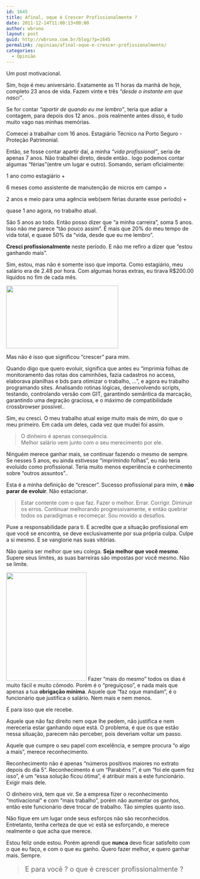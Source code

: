 ```yaml
---
id: 1645
title: Afinal, oque é Crescer Profissionalmente ?
date: 2011-12-14T11:00:13+00:00
author: wbruno
layout: post
guid: http://wbruno.com.br/blog/?p=1645
permalink: /opiniao/afinal-oque-e-crescer-profissionalmente/
categories:
  - Opinião
---
```

Um post motivacional.

Sim, hoje é meu aniversário. Exatamente as 11 horas da manhã de hoje, completo 23 anos de vida. Fazem vinte e três _&#8220;desde o instante em que nasci&#8221;_.

Se for contar _&#8220;apartir de quando eu me lembro&#8221;_, teria que adiar a contagem, para depois dos 12 anos.. pois realmente antes disso, é tudo muito vago nas minhas memórias.

Comecei a trabalhar com 16 anos. Estagiário Técnico na Porto Seguro - Proteção Patrimonial.

Então, se fosse contar apartir daí, a minha _&#8220;vida profissional&#8221;_, seria de apenas 7 anos. Não trabalhei direto, desde então.. logo podemos contar algumas &#8220;férias&#8221;(entre um lugar e outro). Somando, seriam oficialmente:

1 ano como estagiário +

6 meses como assistente de manutenção de micros em campo +

2 anos e meio para uma agência web(sem férias durante esse período) +

quase 1 ano agora, no trabalho atual.

<!--more-->



São 5 anos ao todo. Então posso dizer que &#8220;a minha carreira&#8221;, soma 5 anos. Isso não me parece &#8220;tão pouco assim&#8221;. É mais que 20% do meu tempo de vida total, e quase 50% da &#8220;vida, desde que eu me lembro&#8221;.

**Cresci profissionalmente** neste período. E não me refiro a dizer que &#8220;estou ganhando mais&#8221;.

Sim, estou, mas não é somente isso que importa. Como estagiário, meu salário era de 2.48 por hora. Com algumas horas extras, eu tirava R$200.00 líquidos no fim de cada mês.

[<img src="/wp-content/uploads/2011/12/29032010dinheiro009-300x168.jpg" alt="" title="29032010dinheiro009" width="300" height="168" class="aligncenter size-medium wp-image-1649" srcset="/wp-content/uploads/2011/12/29032010dinheiro009-300x168.jpg 300w, /wp-content/uploads/2011/12/29032010dinheiro009-1024x576.jpg 1024w" sizes="(max-width: 300px) 100vw, 300px" />](/wp-content/uploads/2011/12/29032010dinheiro009.jpg)

Mas não é isso que significou &#8220;crescer&#8221; para mim.

Quando digo que quero evoluir, significa que antes eu &#8220;imprimia folhas de monitoramento das rotas dos caminhões, fazia cadastros no access, elaborava planilhas e bds para otimizar o trabalho, &#8230;&#8221;, e agora eu trabalho programando sites. Analisando rotinas lógicas, desenvolvendo scripts, testando, controlando versão com GIT, garantindo semântica da marcação, garantindo uma degração graciosa, e o máximo de compatibilidade crossbrowser possível..

Sim, eu cresci. O meu trabalho atual exige muito mais de mim, do que o meu primeiro. Em cada um deles, cada vez que mudei foi assim.

<blockquote style="font-size: 14px">
  <p>
    O dinheiro é apenas consequência. <br /> Melhor salário vem junto com o seu merecimento por ele.
  </p>
</blockquote>

Ninguém merece ganhar mais, se continuar fazendo o mesmo de sempre. Se nesses 5 anos, eu ainda estivesse &#8220;imprimindo folhas&#8221;, eu não teria evoluído como profissional. Teria muito menos experiência e conhecimento sobre &#8220;outros assuntos&#8221;..

Esta é a minha definição de &#8220;crescer&#8221;. Sucesso profissional para mim, é **não parar de evoluir**. Não estacionar.

> Estar contente com o que faz. Fazer o melhor. Errar. Corrigir. Diminuir os erros. Continuar melhorando progressivamente, e então quebrar todos os paradigmas e recomeçar. Sou movido a desafios.

Puxe a responsabilidade para ti. E acredite que a situação profissional em que você se encontra, se deve exclusivamente por sua própria culpa. Culpe a si mesmo. E se vanglorie nas suas vitórias.

Não queira ser melhor que seu colega. **Seja melhor que você mesmo**. Supere seus limites, as suas barreiras são impostas por você mesmo. Não se limite.

[<img src="/wp-content/uploads/2011/12/colunista.jpg" alt="" title="colunista" width="215" height="290" class="alignleft size-full wp-image-1647" />](/wp-content/uploads/2011/12/colunista.jpg) Fazer &#8220;mais do mesmo&#8221; todos os dias é muito fácil e muito cômodo. Porém é o &#8220;preguiçoso&#8221;, e nada mais que apenas a tua **obrigação mínima**. Aquele que &#8220;faz oque mandam&#8221;, é o funcionário que justifica o salário. Nem mais e nem menos.

É para isso que ele recebe.

Aquele que não faz direito nem oque lhe pedem, não justifica e nem mereceria estar ganhando oque está. O problema, é que os que estão nessa situação, parecem não perceber, pois deveriam voltar um passo.

Aquele que cumpre o seu papel com excelência, e sempre procura &#8220;o algo a mais&#8221;, merece reconhecimento.

Reconhecimento não é apenas &#8220;números positivos maiores no extrato depois do dia 5&#8221;. Reconhecimento é um &#8220;Parabéns !&#8221;, é um &#8220;foi ele quem fez isso&#8221;, é um &#8220;essa solução ficou ótima&#8221;, é atribuir mais a este funcionário. Exigir mais dele.

O dinheiro virá, tem que vir. Se a empresa fizer o reconhecimento &#8220;motivacional&#8221; e com &#8220;mais trabalho&#8221;, porém não aumentar os ganhos, então este funcionário deve trocar de trabalho. Tão simples quanto isso.

Não fique em um lugar onde seus esforços não são reconhecidos. Entretanto, tenha certeza de que vc está se esforçando, e merece realmente o que acha que merece.

Estou feliz onde estou. Porém aprendi que **nunca** devo ficar satisfeito com o que eu faço, e com o que eu ganho. Quero fazer melhor, e quero ganhar mais. Sempre.

<blockquote style="font-size: 18px">
  <p>
    E para você ? o que é crescer profissionalmente ?
  </p>
</blockquote>
